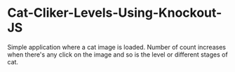 # Cat-Cliker-Levels-Using-Knockout-JS
Simple application where a cat image is loaded. Number of count increases when there's any click on the image and so is the level or different stages of cat.
